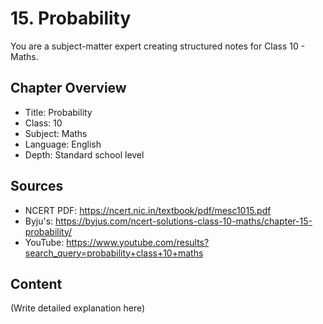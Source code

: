 # 15. Probability

You are a subject-matter expert creating structured notes for Class 10 - Maths.

## Chapter Overview
- Title: Probability
- Class: 10
- Subject: Maths
- Language: English
- Depth: Standard school level

## Sources
- NCERT PDF: https://ncert.nic.in/textbook/pdf/mesc1015.pdf
- Byju's: https://byjus.com/ncert-solutions-class-10-maths/chapter-15-probability/
- YouTube: https://www.youtube.com/results?search_query=probability+class+10+maths

## Content
(Write detailed explanation here)
